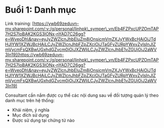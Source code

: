 # Buổi 1: Danh mục

Link training: [https://ywb69zeduvn-my.sharepoint.com/:v:/g/personal/linhpk\_symper\_vn/Eb4FZPxcUPZOmTAP7H2S7loBAK2KGS3IONx-nYAD7C26gg?e=WveoDh\&nav=eyJyZWZlcnJhbEluZm8iOnsicmVmZXJyYWxBcHAiOiJTdHJlYW1XZWJBcHAiLCJyZWZlcnJhbFZpZXciOiJTaGFyZURpYWxvZyIsInJlZmVycmFsQXBwUGxhdGZvcm0iOiJXZWIiLCJyZWZlcnJhbE1vZGUiOiJ2aWV3In19](https://ywb69zeduvn-my.sharepoint.com/:v:/g/personal/linhpk\_symper\_vn/Eb4FZPxcUPZOmTAP7H2S7loBAK2KGS3IONx-nYAD7C26gg?e=WveoDh\&nav=eyJyZWZlcnJhbEluZm8iOnsicmVmZXJyYWxBcHAiOiJTdHJlYW1XZWJBcHAiLCJyZWZlcnJhbFZpZXciOiJTaGFyZURpYWxvZyIsInJlZmVycmFsQXBwUGxhdGZvcm0iOiJXZWIiLCJyZWZlcnJhbE1vZGUiOiJ2aWV3In19)

Consultant cần nắm được cụ thể các nội dung sau về đối tượng quản lý theo danh mục trên hệ thống:

* Khái niệm, ý nghĩa
* Mục đích sử dụng
* Được sử dụng tại chứng từ nào


